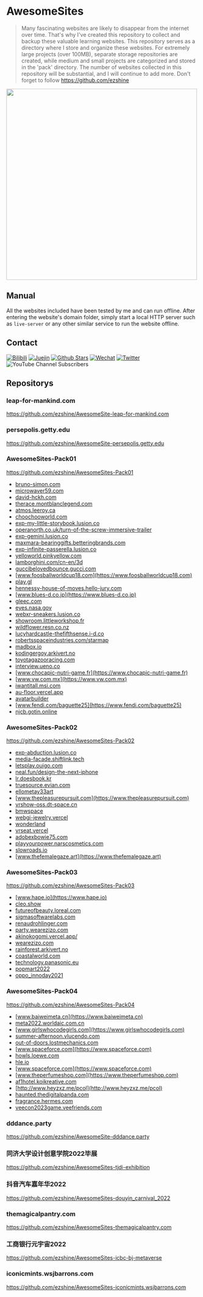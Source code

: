 # AwesomeSites

> Many fascinating websites are likely to disappear from the internet over time. That's why I've created this repository to collect and backup these valuable learning websites. This repository serves as a directory where I store and organize these websites. For extremely large projects (over 100MB), separate storage repositories are created, while medium and small projects are categorized and stored in the 'pack' directory. The number of websites collected in this repository will be substantial, and I will continue to add more. Don't forget to follow https://github.com/ezshine

<img src='https://api.star-history.com/svg?repos=ezshine/AwesomeSites&type=Date' style='width:500px;height:auto'/>

## Manual

All the websites included have been tested by me and can run offline. After entering the website's domain folder, simply start a local HTTP server such as `live-server` or any other similar service to run the website offline.

## Contact

<p>

[![Bilibili](https://img.shields.io/badge/dynamic/json?labelColor=FE7398&logo=bilibili&logoColor=white&label=哔哩哔哩&color=00aeec&query=%24.data.totalSubs&url=https%3A%2F%2Fapi.spencerwoo.com%2Fsubstats%2F%3Fsource%3Dbilibili%26queryKey%3D422646817)](https://space.bilibili.com/422646817)
[![Juejin](https://img.shields.io/badge/dynamic/json?label=稀土掘金&logo=bytedance&logoColor=white&query=%24.data.follower_count&url=https%3A%2F%2Fapi.juejin.cn%2Fuser_api%2Fv1%2Fuser%2Fget%3Fuser_id%3D2955079655898093)](https://juejin.cn/user/2955079655898093)
[![Github Stars](https://img.shields.io/github/stars/ezshine?color=faf408&label=Github%20Star&logo=github)](https://github.com/ezshine)
[![Wechat](https://img.shields.io/badge/-%E5%A4%A7%E5%B8%85%E8%80%81%E7%8C%BF-07c160?logo=wechat&logoColor=white&label=公众号)](https://open.weixin.qq.com/qr/code?username=ezfullstack)
[![Twitter](https://img.shields.io/twitter/url/https/twitter.com/ezshine.svg?style=social&label=Follow%20%40ezshine)](https://twitter.com/ezshine)
![YouTube Channel Subscribers](https://img.shields.io/youtube/channel/subscribers/UCNxA8E0jYm1vGTz0otLh4Lg)
  
</p>

## Repositorys

### leap-for-mankind.com
https://github.com/ezshine/AwesomeSite-leap-for-mankind.com

### persepolis.getty.edu
https://github.com/ezshine/AwesomeSite-persepolis.getty.edu

### AwesomeSites-Pack01
https://github.com/ezshine/AwesomeSites-Pack01

- [bruno-simon.com](https://bruno-simon.com)
- [microwaver59.com](https://microwaver59.com)
- [david-hckh.com](https://david-hckh.com)
- [therace.montblanclegend.com](https://therace.montblanclegend.com)
- [atmos.leeroy.ca](https://atmos.leeroy.ca)
- [choochooworld.com](https://choochooworld.com)
- [exp-my-little-storybook.lusion.co](https://exp-my-little-storybook.lusion.co)
- [operanorth.co.uk/turn-of-the-screw-immersive-trailer](https://operanorth.co.uk/turn-of-the-screw-immersive-trailer)
- [exp-gemini.lusion.co](https://exp-gemini.lusion.co)
- [maxmara-bearinggifts.betteringbrands.com](https://maxmara-bearinggifts.betteringbrands.com)
- [exp-infinite-passerella.lusion.co](https://exp-infinite-passerella.lusion.co)
- [yelloworld.pinkyellow.com](https://yelloworld.pinkyellow.com)
- [lamborghini.com/cn-en/3d](https://lamborghini.com/cn-en/3d)
- [guccibelovedbounce.gucci.com](https://guccibelovedbounce.gucci.com)
- [www.foosballworldcup18.com](https://www.foosballworldcup18.com)
- [play.gl](https://play.gl)
- [hennessy-house-of-moves.hello-jury.com](https://hennessy-house-of-moves.hello-jury.com)
- [www.blues-d.co.jp](https://www.blues-d.co.jp)
- [gleec.com](https://gleec.com)
- [eyes.nasa.gov](https://eyes.nasa.gov)
- [webxr-sneakers.lusion.co](https://webxr-sneakers.lusion.co)
- [showroom.littleworkshop.fr](https://showroom.littleworkshop.fr)
- [wildflower.resn.co.nz](https://wildflower.resn.co.nz)
- [lucyhardcastle-thefifthsense.i-d.co](https://lucyhardcastle-thefifthsense.i-d.co)
- [robertsspaceindustries.com/starmap](https://robertsspaceindustries.com/starmap)
- [madbox.io](https://madbox.io)
- [kodingergoy.arkivert.no](https://kodingergoy.arkivert.no)
- [toyotagazooracing.com](https://toyotagazooracing.com)
- [interview.ueno.co](https://interview.ueno.co)
- [www.chocapic-nutri-game.fr](https://www.chocapic-nutri-game.fr)
- [www.vw.com.mx](https://www.vw.com.mx)
- [iwantitall.msi.com](https://iwantitall.msi.com)
- [au-floor.vercel.app](https://au-floor.vercel.app)
- [avatarbuilder](https://avatarbuilder)
- [www.fendi.com/baguette25](https://www.fendi.com/baguette25)
- [njcb.gotin.online](https://njcb.gotin.online)

### AwesomeSites-Pack02
https://github.com/ezshine/AwesomeSites-Pack02

- [exp-abduction.lusion.co](https://exp-abduction.lusion.co)
- [media-facade.shiftlink.tech](https://media-facade.shiftlink.tech)
- [letsplay.ouigo.com](https://letsplay.ouigo.com)
- [neal.fun/design-the-next-iphone](https://neal.fun/design-the-next-iphone)
- [lr.doesbook.kr](https://lr.doesbook.kr)
- [truesource.evian.com](https://truesource.evian.com)
- [ellometay33art](https://ellometay33art)
- [www.thepleasurepursuit.com](https://www.thepleasurepursuit.com)
- [vrshow-oss.dt-space.cn](https://vrshow-oss.dt-space.cn)
- [bmwspace](https://bmwspace)
- [webgi-jewelry.vercel](https://webgi-jewelry.vercel)
- [wonderland](https://wonderland)
- [vrseat.vercel](https://vrseat.vercel)
- [adobexbowie75.com](https://adobexbowie75.com)
- [playyourpower.narscosmetics.com](https://playyourpower.narscosmetics.com)
- [slowroads.io](https://slowroads.io)
- [www.thefemalegaze.art](https://www.thefemalegaze.art)

### AwesomeSites-Pack03
https://github.com/ezshine/AwesomeSites-Pack03

- [www.hape.io](https://www.hape.io)
- [cleo.show](https://cleo.show)
- [futureofbeauty.loreal.com](https://futureofbeauty.loreal.com)
- [sigmasoftwarelabs.com](https://sigmasoftwarelabs.com)
- [renaudrohlinger.com](https://renaudrohlinger.com)
- [party.wearezizo.com](https://party.wearezizo.com)
- [akinokogomi.vercel.app/](https://akinokogomi.vercel.app/)
- [wearezizo.com](https://wearezizo.com)
- [rainforest.arkivert.no](https://rainforest.arkivert.no)
- [coastalworld.com](https://coastalworld.com)
- [technology.panasonic.eu](https://technology.panasonic.eu)
- [popmart2022](https://popmart2022)
- [oppo_innoday2021](https://oppo_innoday2021)

### AwesomeSites-Pack04
https://github.com/ezshine/AwesomeSites-Pack04

- [www.baiweimeta.cn](https://www.baiweimeta.cn)
- [meta2022.worldaic.com.cn](https://meta2022.worldaic.com.cn)
- [www.girlswhocodegirls.com](https://www.girlswhocodegirls.com)
- [summer-afternoon.vlucendo.com](https://summer-afternoon.vlucendo.com)
- [out-of-doors.lostmechanics.com](https://out-of-doors.lostmechanics.com)
- [www.spaceforce.com](https://www.spaceforce.com)
- [howls.loewe.com](https://howls.loewe.com)
- [hle.io](https://hle.io)
- [www.spaceforce.com](https://www.spaceforce.com)
- [www.theperfumeshop.com](https://www.theperfumeshop.com)
- [af1hotel.koikreative.com](https://af1hotel.koikreative.com)
- [http://www.heyzxz.me/pcol](http://www.heyzxz.me/pcol)
- [haunted.thedigitalpanda.com](http://haunted.thedigitalpanda.com)
- [fragrance.hermes.com](fragrance.hermes.com)
- [veecon2023game.veefriends.com](veecon2023game.veefriends.com)


### dddance.party
https://github.com/ezshine/AwesomeSite-dddance.party

### 同济大学设计创意学院2022毕展
https://github.com/ezshine/AwesomeSites-tjdi-exhibition

### 抖音汽车嘉年华2022
https://github.com/ezshine/AwesomeSites-douyin_carnival_2022

### themagicalpantry.com
https://github.com/ezshine/AwesomeSites-themagicalpantry.com

### 工商银行元宇宙2022
https://github.com/ezshine/AwesomeSites-icbc-bj-metaverse

### iconicmints.wsjbarrons.com
https://github.com/ezshine/AwesomeSites-iconicmints.wsjbarrons.com
